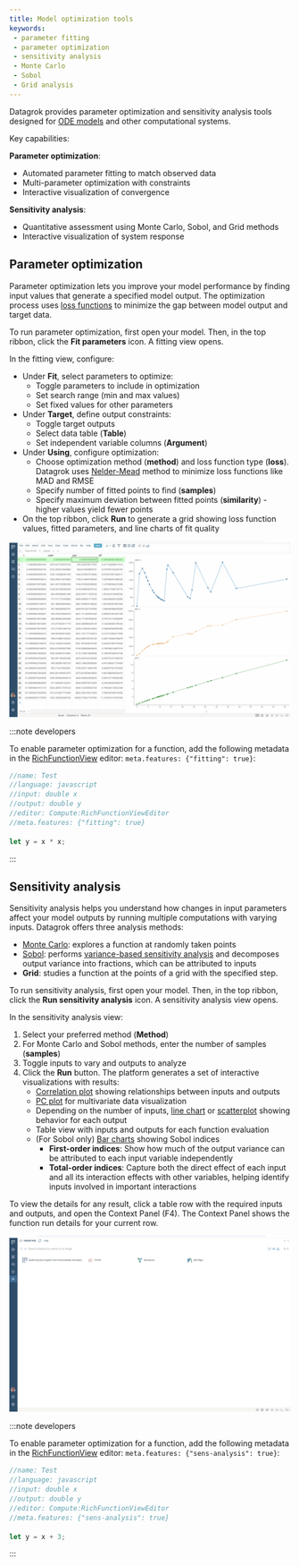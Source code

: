 ```yaml
---
title: Model optimization tools
keywords:
 - parameter fitting
 - parameter optimization
 - sensitivity analysis
 - Monte Carlo
 - Sobol
 - Grid analysis
---
```


Datagrok provides parameter optimization and sensitivity analysis tools designed for [ODE models](models.md) and other computational systems.

Key capabilities:

**Parameter optimization**:

* Automated parameter fitting to match observed data
* Multi-parameter optimization with constraints
* Interactive visualization of convergence

**Sensitivity analysis**:

* Quantitative assessment using Monte Carlo, Sobol, and Grid methods
* Interactive visualization of system response

## Parameter optimization

Parameter optimization lets you improve your model performance by finding input values that generate a specified model output. The optimization process uses [loss functions](https://en.wikipedia.org/wiki/Loss_function) to minimize the gap between model output and target data.

To run parameter optimization, first open your model. Then, in the top ribbon, click the **Fit parameters** icon. A fitting view opens.

In the fitting view, configure:

* Under **Fit**, select parameters to optimize:
  * Toggle parameters to include in optimization
  * Set search range (min and max values)
  * Set fixed values for other parameters
* Under **Target**, define output constraints:
  * Toggle target outputs
  * Select data table (**Table**)
  * Set independent variable columns (**Argument**)
* Under **Using**, configure optimization:
  * Choose optimization method (**method**) and loss function type (**loss**). Datagrok uses [Nelder-Mead](https://en.wikipedia.org/wiki/Nelder%E2%80%93Mead_method) method to minimize loss functions like MAD and RMSE
  * Specify number of fitted points to find (**samples**)
  * Specify maximum deviation between fitted points (**similarity**) - higher values yield fewer points
* On the top ribbon, click <i class="fas fa-play"></i> **Run** to generate a grid showing loss function values, fitted parameters, and line charts of fit quality

![fitting-table.gif](pics/fitting-table.gif)

:::note developers

To enable parameter optimization for a function, add the following metadata in the [RichFunctionView](https://datagrok.ai/help/compute/scripting/advanced-scripting/) editor: `meta.features: {"fitting": true}`:

```javascript
//name: Test
//language: javascript
//input: double x
//output: double y
//editor: Compute:RichFunctionViewEditor
//meta.features: {"fitting": true}

let y = x * x;
```

:::

## Sensitivity analysis

Sensitivity analysis helps you understand how changes in input parameters affect your model outputs by running multiple computations with varying inputs. Datagrok offers three analysis methods:

* [Monte Carlo](https://en.wikipedia.org/wiki/Monte_Carlo_method): explores a function at randomly taken points
* [Sobol](https://en.wikipedia.org/wiki/Variance-based_sensitivity_analysis): performs [variance-based sensitivity analysis](https://en.wikipedia.org/wiki/Variance-based_sensitivity_analysis) and decomposes output variance into fractions, which can be attributed to inputs
* **Grid**: studies a function at the points of a grid with the specified step.

To run sensitivity analysis, first open your model. Then, in the top ribbon, click the **Run sensitivity analysis** icon. A sensitivity analysis view opens.

In the sensitivity analysis view:

1. Select your preferred method (**Method**)
1. For Monte Carlo and Sobol methods, enter the number of samples  (**samples**)
1. Toggle inputs to vary and outputs to analyze
1. Click the **Run** button. The platform generates a set of interactive visualizations with results:
    * [Correlation plot](../visualize/viewers/correlation-plot.md) showing relationships between inputs and outputs
    * [PC plot](../visualize/viewers/pc-plot.md) for multivariate data visualization
    * Depending on the number of inputs, [line chart](../visualize/viewers/line-chart.md) or [scatterplot](../visualize/viewers/scatter-plot.md) showing behavior for each output
    * Table view with inputs and outputs for each function evaluation
    * (For Sobol only) [Bar charts](../visualize/viewers/bar-chart.md) showing Sobol indices
      * **First-order indices**: Show how much of the output variance can be attributed to each input variable independently
      * **Total-order indices**: Capture both the direct effect of each input and all its interaction effects with other variables, helping identify inputs involved in important interactions

To view the details for any result, click a table row with the required inputs and outputs, and open the Context Panel (F4). The Context Panel shows the function run details for your current row.

![add-to-workspace](pics/sensitivity-analysis.gif)

:::note developers

To enable parameter optimization for a function, add the following metadata in the [RichFunctionView](https://datagrok.ai/help/compute/scripting/advanced-scripting/) editor: `meta.features: {"sens-analysis": true}`:

```javascript
//name: Test
//language: javascript
//input: double x
//output: double y
//editor: Compute:RichFunctionViewEditor
//meta.features: {"sens-analysis": true}

let y = x + 3;
```

:::
